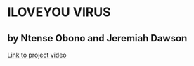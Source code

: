 # ILOVEYOU VIRUS

## by Ntense Obono and Jeremiah Dawson

[Link to project video](https://drive.google.com/file/d/1Xf7mdzJZLfanMJofpP4COjMnNpzfBvkb/view?usp=sharing)
